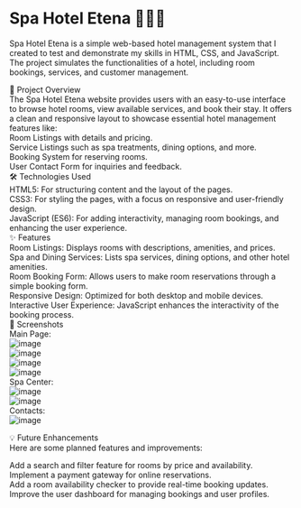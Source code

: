# Spa Hotel Etena 🏨💆‍♂️ <br/>
Spa Hotel Etena is a simple web-based hotel management system that I created to test and demonstrate my skills in HTML, CSS, and JavaScript. The project simulates the functionalities of a hotel, including room bookings, services, and customer management. <br/>

📜 Project Overview <br/>
The Spa Hotel Etena website provides users with an easy-to-use interface to browse hotel rooms, view available services, and book their stay. It offers a clean and responsive layout to showcase essential hotel management features like: <br/>
Room Listings with details and pricing. <br/>
Service Listings such as spa treatments, dining options, and more. <br/>
Booking System for reserving rooms. <br/>
User Contact Form for inquiries and feedback. <br/>
🛠️ Technologies Used <br/>
HTML5: For structuring content and the layout of the pages. <br/>
CSS3: For styling the pages, with a focus on responsive and user-friendly design. <br/>
JavaScript (ES6): For adding interactivity, managing room bookings, and enhancing the user experience. <br/>
✨ Features <br/>
Room Listings: Displays rooms with descriptions, amenities, and prices. <br/>
Spa and Dining Services: Lists spa services, dining options, and other hotel amenities. <br/>
Room Booking Form: Allows users to make room reservations through a simple booking form. <br/>
Responsive Design: Optimized for both desktop and mobile devices. <br/>
Interactive User Experience: JavaScript enhances the interactivity of the booking process. <br/>
📸 Screenshots <br/>
Main Page: <br/>
![image](https://github.com/user-attachments/assets/0d465e67-51c3-4fdd-a3e8-749831e6f800) <br/>
![image](https://github.com/user-attachments/assets/8d90f3aa-e9d3-44b4-9eaa-1d64b4fcc7af) <br/>
![image](https://github.com/user-attachments/assets/a1311d94-377f-438f-860d-5d25889af9a3) <br/>
![image](https://github.com/user-attachments/assets/a8fa3aba-f744-4916-a765-3d1377542d9f) <br/>
Spa Center: <br/>
![image](https://github.com/user-attachments/assets/618febb0-9cda-498f-8e54-3f1c63a4ef67) <br/>
![image](https://github.com/user-attachments/assets/d9e6554b-e1e8-475d-af44-ffbb67c3db09) <br/>
Contacts: <br/>
![image](https://github.com/user-attachments/assets/24c45edc-5c9b-4de7-b9c4-b8a1e2b2df86) <br/>

💡 Future Enhancements <br/>
Here are some planned features and improvements: <br/>

Add a search and filter feature for rooms by price and availability. <br/>
Implement a payment gateway for online reservations. <br/>
Add a room availability checker to provide real-time booking updates. <br/>
Improve the user dashboard for managing bookings and user profiles. <br/>
